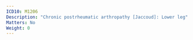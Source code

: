 ```yaml
---
ICD10: M1206
Description: "Chronic postrheumatic arthropathy [Jaccoud]: Lower leg"
Matters: No
Weight: 0
---
```

